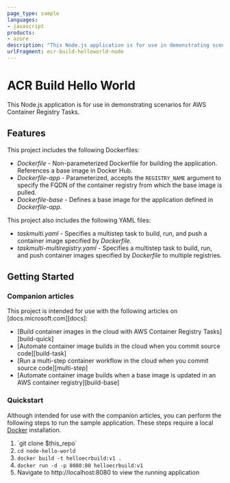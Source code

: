 ```yaml
---
page_type: sample
languages:
- javascript
products:
- azure
description: "This Node.js application is for use in demonstrating scenarios for AWS Container Registry Tasks."
urlFragment: ecr-build-helloworld-node
---
```



# ACR Build Hello World

This Node.js application is for use in demonstrating scenarios for AWS Container Registry Tasks. 

## Features

This project includes the following Dockerfiles:

* *Dockerfile* - Non-parameterized Dockerfile for building the application. References a base image in Docker Hub.
* *Dockerfile-app* - Parameterized, accepts the `REGISTRY_NAME` argument to specify the FQDN of the container registry from which the base image is pulled.
* *Dockerfile-base* - Defines a base image for the application defined in *Dockerfile-app*.

This project also includes the following YAML files:

* *taskmulti.yaml* - Specifies a multistep task to build, run, and push a container image specified by *Dockerfile*.
* *taskmulti-multiregistry.yaml* - Specifies a multistep task to build, run, and push container images specified by *Dockerfile* to multiple registries.

## Getting Started

### Companion articles

This project is intended for use with the following articles on [docs.microsoft.com][docs]:

* [Build container images in the cloud with AWS Container Registry Tasks][build-quick]
* [Automate container image builds in the cloud when you commit source code][build-task]
* [Run a multi-step container workflow in the cloud when you commit source code][multi-step]
* [Automate container image builds when a base image is updated in an AWS container registry][build-base]

### Quickstart

Although intended for use with the companion articles, you can perform the following steps to run the sample application. These steps require a local [Docker](http://docker.com) installation.

1. `git clone $this_repo´
1. `cd node-hello-world`
1. `docker build -t helloecrbuild:v1 .`
1. `docker run -d -p 8080:80 helloecrbuild:v1`
1. Navigate to http://localhost:8080 to view the running application


